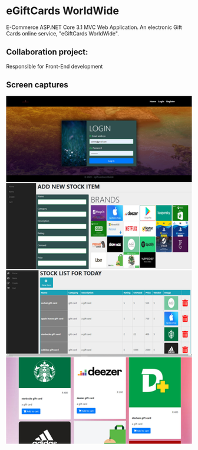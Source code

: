 # eGiftCards WorldWide
E-Commerce ASP.NET Core 3.1 MVC Web Application. An electronic Gift Cards online service, "eGiftCards WorldWide".
## Collaboration project: 
Responsible for Front-End development
## Screen captures
![](screenshots/Screenshot_0000_1.jpg)
![](screenshots/Screenshot_0001_2.jpg)
![](screenshots/Screenshot_0002_3.jpg)
![](screenshots/Screenshot_0003_4.jpg)
